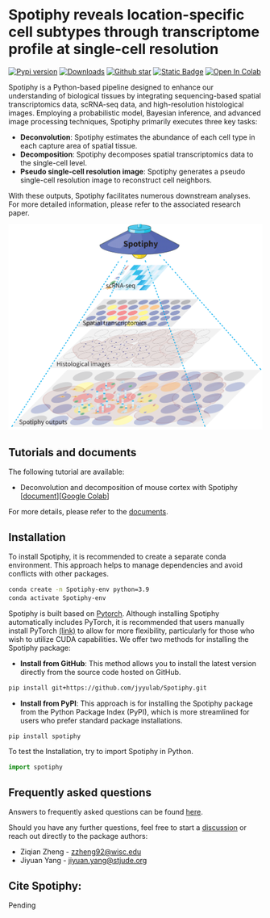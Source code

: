 # Spotiphy reveals location-specific cell subtypes through transcriptome profile at single-cell resolution

[![Pypi version](https://img.shields.io/pypi/v/spotiphy)](https://pypi.org/project/spotiphy/)
[![Downloads](https://static.pepy.tech/badge/spotiphy)](https://pepy.tech/project/spotiphy)
[![Github star](https://img.shields.io/github/stars/jyyulab/Spotiphy)](https://github.com/jyyulab/Spotiphy/stargazers)
[![Static Badge](https://img.shields.io/badge/Document-Latest-green)](https://jyyulab.github.io/Spotiphy)
[![Open In Colab](https://colab.research.google.com/assets/colab-badge.svg)](https://colab.research.google.com/github/jyyulab/Spotiphy/blob/main/tutorials/Spotiphy_tutorial_1.ipynb)

Spotiphy is a Python-based pipeline designed to enhance our understanding of biological tissues by integrating sequencing-based spatial transcriptomics data, scRNA-seq data, and high-resolution histological images. Employing a probabilistic model, Bayesian inference, and advanced image processing techniques, Spotiphy primarily executes three key tasks:
- **Deconvolution**: Spotiphy estimates the abundance of each cell type in each capture area of spatial tissue.
- **Decomposition**: Spotiphy decomposes spatial transcriptomics data to the single-cell level.
- **Pseudo single-cell resolution image**: Spotiphy generates a pseudo single-cell resolution image to reconstruct cell neighbors.

With these outputs, Spotiphy facilitates numerous downstream analyses. For more detailed information, please refer to the associated research paper.


![Spotiphy_overview](https://github.com/jyyulab/Spotiphy/blob/9a16882511aef6e0e7db9154f0d9f59a2c567c6f/figures/cover.png)

## Tutorials and documents

The following tutorial are available:

+ Deconvolution and decomposition of mouse cortex with Spotiphy [[document](https://colab.research.google.com/github/jyyulab/Spotiphy/blob/main/tutorials/Spotiphy_tutorial_1.ipynb)][[Google Colab](https://colab.research.google.com/github/jyyulab/Spotiphy/blob/main/tutorials/Spotiphy_tutorial_1.ipynb)]


For more details, please refer to the [documents](https://jyyulab.github.io/Spotiphy).

## Installation

[//]: # (### Requirements)
[//]: # (+ Linux/UNIX/Windows system)
[//]: # (+ Python >= 3.9)
[//]: # (+ pytorch == 1.7.1)

To install Spotiphy, it is recommended to create a separate conda environment. This approach helps to manage 
dependencies and avoid conflicts with other packages.
```bash
conda create -n Spotiphy-env python=3.9
conda activate Spotiphy-env
```

Spotiphy is built based on [Pytorch](https://pytorch.org/). Although installing Spotiphy automatically includes PyTorch,
it is recommended that users manually install PyTorch [(link)](https://pytorch.org/get-started/locally/) to allow for 
more flexibility, particularly for those who wish to utilize CUDA capabilities.
We offer two methods for installing the Spotiphy package:
+ **Install from GitHub**: This method allows you to install the latest version directly from the source code hosted on 
GitHub.
```bash
pip install git+https://github.com/jyyulab/Spotiphy.git
```
+ **Install from PyPI**: This approach is for installing the Spotiphy package from the Python Package Index 
(PyPI), which is more streamlined for users who prefer standard package installations.
```bash
pip install spotiphy
```

To test the Installation, try to import Spotiphy in Python.
```Python
import spotiphy
```


## Frequently asked questions
Answers to frequently asked questions can be found [here](https://jyyulab.github.io/Spotiphy/questions.html).

Should you have any further questions, feel free to start a [discussion](https://github.com/jyyulab/Spotiphy/discussions) or reach out directly to the package authors:
+ Ziqian Zheng - [zzheng92@wisc.edu](mailto:zzheng92@wisc.edu)
+ Jiyuan Yang - [jiyuan.yang@stjude.org](mailto:jiyuan.yang@stjude.org)


## Cite Spotiphy:

Pending
